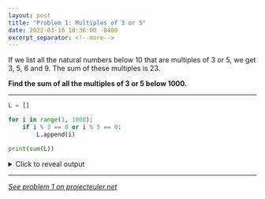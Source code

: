 ```yaml
---
layout: post
title: "Problem 1: Multiples of 3 or 5"
date: 2022-03-16 10:36:00 -0400
excerpt_separator: <!--more-->
---
```

If we list all the natural numbers below 10 that are multiples of 3 or 5, we get 3, 5, 6 and 9. The sum of these multiples is 23.

**Find the sum of all the multiples of 3 or 5 below 1000.**
<!--more-->

***

```py
L = []

for i in range(1, 1000):
    if i % 3 == 0 or i % 5 == 0:
        L.append(i)

print(sum(L))
```

<details> 
<summary>Click to reveal output</summary>
{% highlight py%}
233168
{% endhighlight %}
</details>

***

*[See problem 1 on projecteuler.net](https://projecteuler.net/problem=1)*
